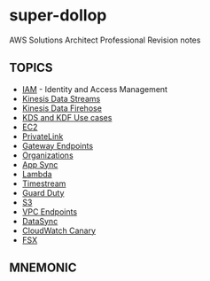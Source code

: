 # super-dollop
AWS Solutions Architect Professional Revision notes

## TOPICS

- [IAM](iam.md) - Identity and Access Management
- [Kinesis Data Streams](kds.md)
- [Kinesis Data Firehose](kdf.md)
- [KDS and KDF Use cases](kds_vs_kdf.md)
- [EC2](ec2.md)
- [PrivateLink](privatelink.md)
- [Gateway Endpoints](gateway_endpoints.md)
- [Organizations](organizations.md)
- [App Sync](app_sync.md])
- [Lambda](lambda.md)
- [Timestream](timestream.md)
- [Guard Duty](guard_duty.md)
- [S3](s3.md)
- [VPC Endpoints](vpce.md)
- [DataSync](datasync.md)
- [CloudWatch Canary](canary.md)
- [FSX](fsx.md)


## MNEMONIC

